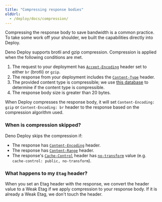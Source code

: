 ```yaml
---
title: "Compressing response bodies"
oldUrl:
  - /deploy/docs/compression/
---
```


Compressing the response body to save bandwidth is a common practice. To take
some work off your shoulder, we built the capabilities directly into Deploy.

Deno Deploy supports brotli and gzip compression. Compression is applied when
the following conditions are met.

1. The request to your deployment has [`Accept-Encoding`][accept-encoding]
   header set to either `br` (brotli) or `gzip`.
2. The response from your deployment includes the [`Content-Type`][content-type]
   header.
3. The provided content type is compressible; we use
   [this database](https://github.com/jshttp/mime-db/blob/master/db.json) to
   determine if the content type is compressible.
4. The response body size is greater than 20 bytes.

When Deploy compresses the response body, it will set `Content-Encoding: gzip`
or `Content-Encoding: br` header to the response based on the compression
algorithm used.

### When is compression skipped?

Deno Deploy skips the compression if:

- The response has [`Content-Encoding`][content-encoding] header.
- The response has [`Content-Range`][content-range] header.
- The response's [`Cache-Control`][cache-control] header has
  [`no-transform`][no-transform] value (e.g.
  `cache-control: public, no-transform`).

### What happens to my `Etag` header?

When you set an Etag header with the response, we convert the header value to a
Weak Etag if we apply compression to your response body. If it is already a Weak
Etag, we don't touch the header.

[accept-encoding]: https://developer.mozilla.org/en-US/docs/Web/HTTP/Headers/Accept-Encoding
[cache-control]: https://developer.mozilla.org/en-US/docs/Web/HTTP/Headers/Cache-Control
[content-encoding]: https://developer.mozilla.org/en-US/docs/Web/HTTP/Headers/Content-Encoding
[content-type]: https://developer.mozilla.org/en-US/docs/Web/HTTP/Headers/Content-Type
[no-transform]: https://developer.mozilla.org/en-US/docs/Web/HTTP/Headers/Cache-Control#other
[content-range]: https://developer.mozilla.org/en-US/docs/Web/HTTP/Headers/Content-Range
